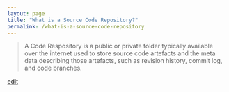 ```yaml
---
layout: page
title: "What is a Source Code Repository?"
permalink: /what-is-a-source-code-repository
---
```


> A Code Respository is a public or private folder typically available over the internet used to store source code artefacts and the meta data describing those artefacts, such as revision history, commit log, and code branches.

<p class="edit-term"><a href="https://github.com/and-digital/tech-definitions/blob/master/definitions/source-code/source-code-repository.md">edit</a></p>
